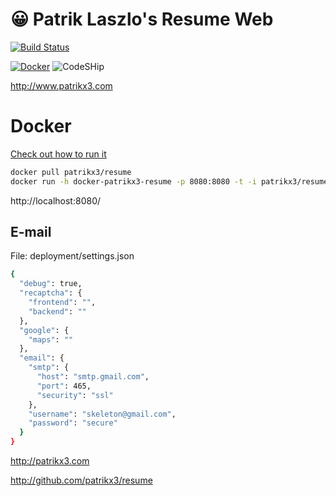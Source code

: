 # 😀 Patrik Laszlo's Resume Web

[![Build Status](https://github.com/patrikx3/resume-web/workflows/build/badge.svg)](https://github.com/patrikx3/resume-web/actions?query=workflow%3Abuild)
<!--
[![Build Status](https://api.travis-ci.com/patrikx3/resume-web.svg?branch=master)](https://travis-ci.com/patrikx3/resume-web)
-->
[![Docker](https://img.shields.io/badge/Docker-alive-blue.svg)](https://hub.docker.com/r/patrikx3/resume/)
![CodeSHip](https://codeship.com/projects/951b4e20-b118-0134-b8d2-02806e5946e9/status?branch=master)

http://www.patrikx3.com

# Docker
[Check out how to run it](https://hub.docker.com/r/patrikx3/resume/)

```bash
docker pull patrikx3/resume
docker run -h docker-patrikx3-resume -p 8080:8080 -t -i patrikx3/resume
```

http://localhost:8080/



## E-mail
File: deployment/settings.json
```bash
{
  "debug": true,
  "recaptcha": {
    "frontend": "",
    "backend": ""
  },
  "google": {
    "maps": ""
  },
  "email": {
    "smtp": {
      "host": "smtp.gmail.com",
      "port": 465,
      "security": "ssl"
    },
    "username": "skeleton@gmail.com",
    "password": "secure"
  }
}

```



http://patrikx3.com

http://github.com/patrikx3/resume
